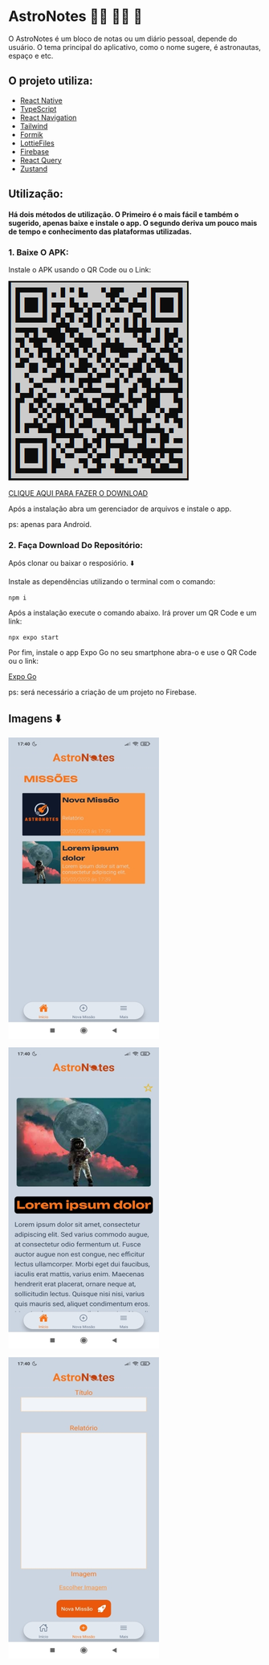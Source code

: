 # AstroNotes :man_astronaut: :woman_astronaut: :rocket:

O AstroNotes é um bloco de notas ou um diário pessoal, depende do usuário. O tema principal do aplicativo, como o nome sugere, é astronautas, espaço e etc.

## O projeto utiliza:

- [React Native](https://reactnative.dev/)
- [TypeScript](https://www.typescriptlang.org/)
- [React Navigation](https://reactnavigation.org/)
- [Tailwind](https://tailwindcss.com/)
- [Formik](https://formik.org/)
- [LottieFiles](https://lottiefiles.com/)
- [Firebase](https://firebase.google.com/?hl=pt)
- [React Query](https://react-query-v3.tanstack.com/)
- [Zustand](https://zustand-demo.pmnd.rs/)

## Utilização:

#### Há dois métodos de utilização. O Primeiro é o mais fácil e também o sugerido, apenas baixe e instale o app. O segundo deriva um pouco mais de tempo e conhecimento das plataformas utilizadas.

### 1. Baixe O APK:

Instale o APK usando o QR Code ou o Link:

![QR Code APK](./app/assets/git_pictures/apk-qrcode.PNG)

[CLIQUE AQUI PARA FAZER O DOWNLOAD](https://expo.dev/artifacts/eas/aqGHhwZEm6ff3MKqraRZo.apk)

Após a instalação abra um gerenciador de arquivos e instale o app.

ps: apenas para Android.

### 2. Faça Download Do Repositório:

Após clonar ou baixar o resposiório. :arrow_down:

Instale as dependências utilizando o terminal com o comando:

`npm i`

Após a instalação execute o comando abaixo. Irá prover um QR Code e um link:

`npx expo start`

Por fim, instale o app Expo Go no seu smartphone abra-o e use o QR Code ou o link:

[Expo Go](https://expo.dev/client)

ps: será necessário a criação de um projeto no Firebase.

## Imagens :arrow_down:

![Imagem Astronotes 1](./app/assets/git_pictures/astronotes-1.jpg)

![Imagem Astronotes 2](./app/assets/git_pictures/astronotes-2.jpg)

![Imagem Astronotes 3](./app/assets/git_pictures/astronotes-3.jpg)
